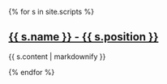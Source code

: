 {% for s in site.scripts %}
  <h2>
    <a href="{{ s.url }}">
      {{ s.name }} - {{ s.position }}
    </a>
  </h2>
  <p>{{ s.content | markdownify }}</p>
{% endfor %}
